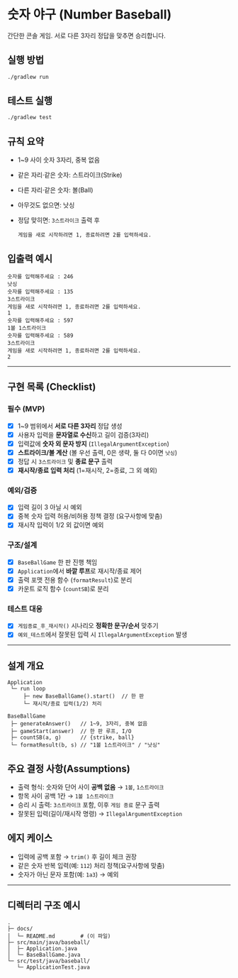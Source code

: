 # 숫자 야구 (Number Baseball)

간단한 콘솔 게임. 서로 다른 3자리 정답을 맞추면 승리합니다.

## 실행 방법

```bash
./gradlew run

```

## 테스트 실행

```bash
./gradlew test

```

## 규칙 요약

- 1~9 사이 숫자 3자리, 중복 없음
- 같은 자리·같은 숫자: 스트라이크(Strike)
- 다른 자리·같은 숫자: 볼(Ball)
- 아무것도 없으면: 낫싱
- 정답 맞히면: `3스트라이크` 출력 후

  `게임을 새로 시작하려면 1, 종료하려면 2를 입력하세요.`


## 입출력 예시

```
숫자를 입력해주세요 : 246
낫싱
숫자를 입력해주세요 : 135
3스트라이크
게임을 새로 시작하려면 1, 종료하려면 2를 입력하세요.
1
숫자를 입력해주세요 : 597
1볼 1스트라이크
숫자를 입력해주세요 : 589
3스트라이크
게임을 새로 시작하려면 1, 종료하려면 2를 입력하세요.
2

```

---

## 구현 목록 (Checklist)

### 필수 (MVP)

- [x]  1~9 범위에서 **서로 다른 3자리** 정답 생성
- [x]  사용자 입력을 **문자열로 수신**하고 길이 검증(3자리)
- [x]  입력값에 **숫자 외 문자 방지** (`IllegalArgumentException`)
- [x]  **스트라이크/볼 계산** (볼 우선 출력, 0은 생략, 둘 다 0이면 `낫싱`)
- [x]  정답 시 `3스트라이크` 및 **종료 문구** 출력
- [x]  **재시작/종료 입력 처리** (1=재시작, 2=종료, 그 외 예외)

### 예외/검증

- [x]  입력 길이 3 아닐 시 예외
- [x]  중복 숫자 입력 허용/비허용 정책 결정 (요구사항에 맞춤)
- [x]  재시작 입력이 1/2 외 값이면 예외

### 구조/설계

- [x]  `BaseBallGame` 한 판 진행 책임
- [x]  `Application`에서 **바깥 루프**로 재시작/종료 제어
- [x]  출력 포맷 전용 함수 (`formatResult`)로 분리
- [x]  카운트 로직 함수 (`countSB`)로 분리

### 테스트 대응

- [x]  `게임종료_후_재시작()` 시나리오 **정확한 문구/순서** 맞추기
- [x]  `예외_테스트`에서 잘못된 입력 시 `IllegalArgumentException` 발생

---

## 설계 개요

```
Application
 └─ run loop
     ├─ new BaseBallGame().start()  // 한 판
     └─ 재시작/종료 입력(1/2) 처리

BaseBallGame
 ├─ generateAnswer()   // 1~9, 3자리, 중복 없음
 ├─ gameStart(answer)  // 한 판 루프, I/O
 ├─ countSB(a, g)      // {strike, ball}
 └─ formatResult(b, s) // "1볼 1스트라이크" / "낫싱"

```

## 주요 결정 사항(Assumptions)

- 출력 형식: 숫자와 단어 사이 **공백 없음** → `1볼`, `1스트라이크`
- 항목 사이 공백 1칸 → `1볼 1스트라이크`
- 승리 시 출력: `3스트라이크` 포함, 이후 `게임 종료` 문구 출력
- 잘못된 입력(길이/재시작 명령) → `IllegalArgumentException`

## 에지 케이스

- 입력에 공백 포함 → `trim()` 후 길이 체크 권장
- 같은 숫자 반복 입력(예: `112`) 처리 정책(요구사항에 맞춤)
- 숫자가 아닌 문자 포함(예: `1a3`) → 예외

---

## 디렉터리 구조 예시

```
.
├─ docs/
│  └─ README.md        # (이 파일)
├─ src/main/java/baseball/
│  ├─ Application.java
│  └─ BaseBallGame.java
└─ src/test/java/baseball/
   └─ ApplicationTest.java

```